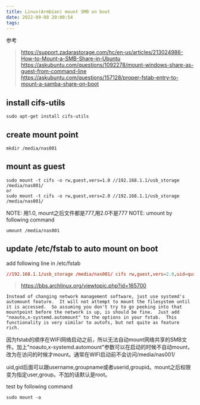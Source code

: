 ```yaml
---
title: Linux(Armbian) mount SMB on boot
date: 2022-09-08 20:00:54
tags:
---
```


参考

> https://support.zadarastorage.com/hc/en-us/articles/213024986-How-to-Mount-a-SMB-Share-in-Ubuntu
> https://askubuntu.com/questions/1092278/mount-windows-share-as-guest-from-command-line
> https://askubuntu.com/questions/157128/proper-fstab-entry-to-mount-a-samba-share-on-boot

## install cifs-utils

```console
sudo apt-get install cifs-utils
```

## create mount point

```console
mkdir /media/nas001
```

## mount as guest

```console
sudo mount -t cifs -o rw,guest,vers=1.0 //192.168.1.1/usb_storage /media/nas001/
or
sudo mount -t cifs -o rw,guest,vers=2.0 //192.168.1.1/usb_storage /media/nas001/
```

NOTE: 用1.0, mount之后文件都是777,用2.0不是777
NOTE: umount by following command

```console
umount /media/nas001
```

## update /etc/fstab to auto mount on boot

add following line in /etc/fstab

```conf
//192.168.1.1/usb_storage /media/nas001/ cifs rw,guest,vers=2.0,uid=quxr,gid=quxr,noauto,x-systemd.automount 0 0
```

> https://bbs.archlinux.org/viewtopic.php?id=165700

```text
Instead of changing network management software, just use systemd's automount feature.  It will not attempt to mount the filesystem until it is accessed.  So assuming you don't try to go peeking into that mountpoint before the network is up, is should be fine.  Just add "noauto,x-systemd.automount" to the options in your fstab.  This functionality is very similar to autofs, but not quite as feature rich.
```

因为fstab的顺序在WIFI网络启动之前，所以无法自动mount网络共享的SMB文件。加上"noauto,x-systemd.automount"参数可以在启动的时候不自动mount，改为在访问的时候才mount。通常在WIFI启动前不会访问/media/nas001/

uid,gid后面可以跟username,groupname或者userid,groupid。mount之后权限变为指定user,group。不加的话默认是root。

test by following command

```console
sudo mount -a
```
